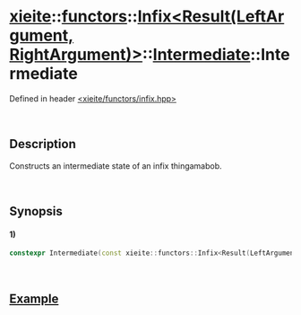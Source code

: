 # [xieite](../../../../../../../../../xieite.md)\:\:[functors](../../../../../../../../../functors.md)\:\:[Infix<Result(LeftArgument, RightArgument)>](../../../../../../../infix.md)\:\:[Intermediate<LeftArgumentReference>](../../../../intermediate.md)\:\:Intermediate
Defined in header [<xieite/functors/infix.hpp>](../../../../../../../../../../include/xieite/functors/infix.hpp)

&nbsp;

## Description
Constructs an intermediate state of an infix thingamabob.

&nbsp;

## Synopsis
#### 1)
```cpp
constexpr Intermediate(const xieite::functors::Infix<Result(LeftArgument, RightArgument)>& infix, LeftArgumentReference&& leftArgument) noexcept;
```

&nbsp;

## [Example](../../../../operators/less.md)
